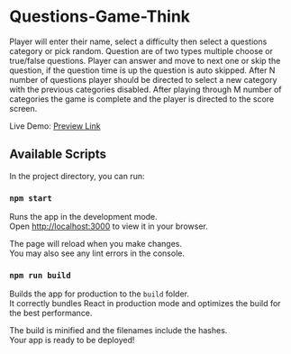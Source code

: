 # Questions-Game-Think

Player will enter their name, select a difficulty then select a questions category or pick random. Question are of two types multiple choose or true/false questions. Player can answer and move to next one or skip the question, if the question time is up the question is auto skipped. After N number of questions player should be directed to select a new category with the previous categories disabled. After playing through M number of categories the game is complete and the player is directed to the score screen.

Live Demo: [Preview Link](https://ammaryaser.com/Practice/Questions-Game-Think/)

## Available Scripts

In the project directory, you can run:

### `npm start`

Runs the app in the development mode.\
Open [http://localhost:3000](http://localhost:3000) to view it in your browser.

The page will reload when you make changes.\
You may also see any lint errors in the console.

### `npm run build`

Builds the app for production to the `build` folder.\
It correctly bundles React in production mode and optimizes the build for the best performance.

The build is minified and the filenames include the hashes.\
Your app is ready to be deployed!
